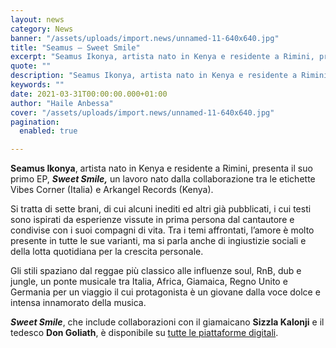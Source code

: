 ```yaml
---
layout: news
category: News
banner: "/assets/uploads/import.news/unnamed-11-640x640.jpg"
title: "Seamus – Sweet Smile"
excerpt: "Seamus Ikonya, artista nato in Kenya e residente a Rimini, presenta il suo primo EP, Sweet Smile, un lavoro nato dalla collaborazione tra le etichette Vibes Corner (Italia) e Arkangel Records (Kenya). Si tratta di sette brani, di cui alcuni inediti ed altri già pubblicati, i cui testi sono ispirati da esperienze vissute in prima persona dal [&hellip"
quote: ""
description: "Seamus Ikonya, artista nato in Kenya e residente a Rimini, presenta il suo primo EP, Sweet Smile, un lavoro nato dalla collaborazione tra le etichette Vibes Corner (Italia) e Arkangel Records (Kenya). Si tratta di sette brani, di cui alcuni inediti ed altri già pubblicati, i cui testi sono ispirati da esperienze vissute in prima persona dal [&hellip"
keywords: ""
date: 2021-03-31T00:00:00.000+01:00
author: "Haile Anbessa"
cover: "/assets/uploads/import.news/unnamed-11-640x640.jpg"
pagination:
  enabled: true

---
```


**Seamus Ikonya**, artista nato in Kenya e residente a Rimini, presenta il suo primo EP, _**Sweet Smile,**_ un lavoro nato dalla collaborazione tra le etichette Vibes Corner (Italia) e Arkangel Records (Kenya).

Si tratta di sette brani, di cui alcuni inediti ed altri già pubblicati, i cui testi sono ispirati da esperienze vissute in prima persona dal cantautore e condivise con i suoi compagni di vita. Tra i temi affrontati, l’amore è molto presente in tutte le sue varianti, ma si parla anche di ingiustizie sociali e della lotta quotidiana per la crescita personale.

Gli stili spaziano dal reggae più classico alle influenze soul, RnB, dub e jungle, un ponte musicale tra Italia, Africa, Giamaica, Regno Unito e Germania per un viaggio il cui protagonista è un giovane dalla voce dolce e intensa innamorato della musica.

_**Sweet Smile**_, che include collaborazioni con il giamaicano **Sizzla Kalonji** e il tedesco **Don Goliath**, è disponibile su [tutte le piattaforme digitali](https://runitagency.us3.list-manage.com/track/click?u=d1ce25b5e360c3df7324cc026&id=2a71d2c834&e=b28fcd7e48).